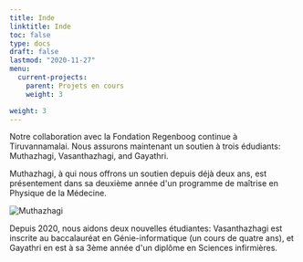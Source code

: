 ```yaml
---
title: Inde
linktitle: Inde
toc: false
type: docs
draft: false
lastmod: "2020-11-27"
menu:
  current-projects:
    parent: Projets en cours
    weight: 3

weight: 3
---
```


Notre collaboration avec la Fondation Regenboog continue à Tiruvannamalai. Nous assurons maintenant un soutien à trois édudiants: Muthazhagi, Vasanthazhagi, and Gayathri.

Muthazhagi, à qui nous offrons un soutien depuis déjà deux ans, est présentement dans sa deuxième année d'un programme de maîtrise en Physique de la Médecine.  

![Muthazhagi](/img/India/IndiaStudent2020.jpg)

Depuis 2020, nous aidons deux nouvelles étudiantes: Vasanthazhagi est inscrite au baccalauréat en Génie-informatique (un cours de quatre ans), et Gayathri en est à sa 3ème année d'un diplôme en Sciences infirmières.
